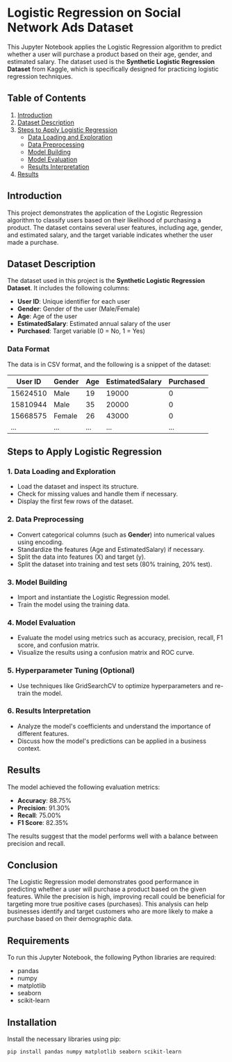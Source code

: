 # Logistic Regression on Social Network Ads Dataset

This Jupyter Notebook applies the Logistic Regression algorithm to predict whether a user will purchase a product based on their age, gender, and estimated salary. The dataset used is the **Synthetic Logistic Regression Dataset** from Kaggle, which is specifically designed for practicing logistic regression techniques.

## Table of Contents

1. [Introduction](#introduction)
2. [Dataset Description](#dataset-description)
3. [Steps to Apply Logistic Regression](#steps-to-apply-logistic-regression)
   - [Data Loading and Exploration](#1-data-loading-and-exploration)
   - [Data Preprocessing](#2-data-preprocessing)
   - [Model Building](#3-model-building)
   - [Model Evaluation](#4-model-evaluation)
   - [Results Interpretation](#5-results-interpretation)
4. [Results](#results)

## Introduction

This project demonstrates the application of the Logistic Regression algorithm to classify users based on their likelihood of purchasing a product. The dataset contains several user features, including age, gender, and estimated salary, and the target variable indicates whether the user made a purchase.

## Dataset Description

The dataset used in this project is the **Synthetic Logistic Regression Dataset**. It includes the following columns:

- **User ID**: Unique identifier for each user
- **Gender**: Gender of the user (Male/Female)
- **Age**: Age of the user
- **EstimatedSalary**: Estimated annual salary of the user
- **Purchased**: Target variable (0 = No, 1 = Yes)

### Data Format

The data is in CSV format, and the following is a snippet of the dataset:

| User ID  | Gender | Age | EstimatedSalary | Purchased |
|----------|--------|-----|-----------------|-----------|
| 15624510 | Male   | 19  | 19000           | 0         |
| 15810944 | Male   | 35  | 20000           | 0         |
| 15668575 | Female | 26  | 43000           | 0         |
| ...      | ...    | ... | ...             | ...       |

## Steps to Apply Logistic Regression

### 1. Data Loading and Exploration
- Load the dataset and inspect its structure.
- Check for missing values and handle them if necessary.
- Display the first few rows of the dataset.

### 2. Data Preprocessing
- Convert categorical columns (such as **Gender**) into numerical values using encoding.
- Standardize the features (Age and EstimatedSalary) if necessary.
- Split the data into features (X) and target (y).
- Split the dataset into training and test sets (80% training, 20% test).

### 3. Model Building
- Import and instantiate the Logistic Regression model.
- Train the model using the training data.

### 4. Model Evaluation
- Evaluate the model using metrics such as accuracy, precision, recall, F1 score, and confusion matrix.
- Visualize the results using a confusion matrix and ROC curve.

### 5. Hyperparameter Tuning (Optional)
- Use techniques like GridSearchCV to optimize hyperparameters and re-train the model.

### 6. Results Interpretation
- Analyze the model's coefficients and understand the importance of different features.
- Discuss how the model's predictions can be applied in a business context.

## Results

The model achieved the following evaluation metrics:

- **Accuracy**: 88.75%
- **Precision**: 91.30%
- **Recall**: 75.00%
- **F1 Score**: 82.35%

The results suggest that the model performs well with a balance between precision and recall.

## Conclusion

The Logistic Regression model demonstrates good performance in predicting whether a user will purchase a product based on the given features. While the precision is high, improving recall could be beneficial for targeting more true positive cases (purchases). This analysis can help businesses identify and target customers who are more likely to make a purchase based on their demographic data.

## Requirements

To run this Jupyter Notebook, the following Python libraries are required:

- pandas
- numpy
- matplotlib
- seaborn
- scikit-learn

## Installation

Install the necessary libraries using pip:

```bash
pip install pandas numpy matplotlib seaborn scikit-learn
